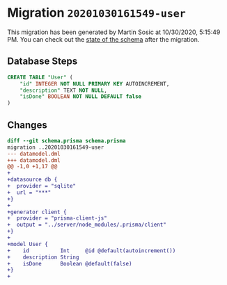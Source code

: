 # Migration `20201030161549-user`

This migration has been generated by Martin Sosic at 10/30/2020, 5:15:49 PM.
You can check out the [state of the schema](./schema.prisma) after the migration.

## Database Steps

```sql
CREATE TABLE "User" (
    "id" INTEGER NOT NULL PRIMARY KEY AUTOINCREMENT,
    "description" TEXT NOT NULL,
    "isDone" BOOLEAN NOT NULL DEFAULT false
)
```

## Changes

```diff
diff --git schema.prisma schema.prisma
migration ..20201030161549-user
--- datamodel.dml
+++ datamodel.dml
@@ -1,0 +1,17 @@
+
+datasource db {
+  provider = "sqlite"
+  url = "***"
+}
+
+generator client {
+  provider = "prisma-client-js"
+  output = "../server/node_modules/.prisma/client"
+}
+
+model User {
+    id          Int     @id @default(autoincrement())
+    description String
+    isDone      Boolean @default(false)
+}
+
```



